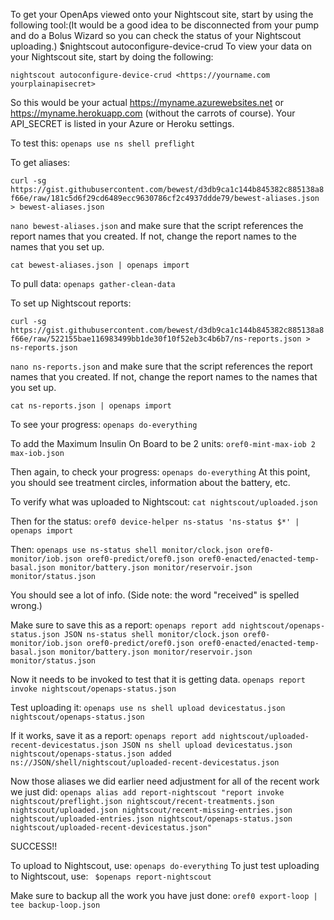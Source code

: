 To get your OpenAps viewed onto your Nightscout site, start by using the following tool:(It would be a good idea to be disconnected from your pump and do a Bolus Wizard so you can check the status of your Nightscout uploading.)
$nightscout autoconfigure-device-crud
To view your data on your Nightscout site, start by doing the following:

`nightscout autoconfigure-device-crud <https://yourname.com yourplainapisecret>`

So this would be your actual https://myname.azurewebsites.net  or https://myname.herokuapp.com (without the carrots of course). Your API_SECRET is listed in your Azure or Heroku settings.

To test this: `openaps use ns shell preflight`

To get aliases: 

`curl -sg https://gist.githubusercontent.com/bewest/d3db9ca1c144b845382c885138a8f66e/raw/181c5d6f29cd6489ecc9630786cf2c4937ddde79/bewest-aliases.json > bewest-aliases.json`

`nano bewest-aliases.json` and make sure that the script references the report names that you created.  If not, change the report names to the names that you set up.

`cat bewest-aliases.json | openaps import`

To pull data:  `openaps gather-clean-data`

To set up Nightscout reports:

`curl -sg https://gist.githubusercontent.com/bewest/d3db9ca1c144b845382c885138a8f66e/raw/522155bae116983499bb1de30f10f52eb3c4b6b7/ns-reports.json > ns-reports.json`

`nano ns-reports.json` and make sure that the script references the report names that you created.  If not, change the report names to the names that you set up.

`cat ns-reports.json | openaps import`

To see your progress: `openaps do-everything`

To add the Maximum Insulin On Board to be 2 units:
`oref0-mint-max-iob 2 max-iob.json`

Then again, to check your progress:  `openaps do-everything`
At this point, you should see treatment circles, information about the battery, etc.

To verify what was uploaded to Nightscout:
`cat nightscout/uploaded.json`

Then for the status:
`oref0 device-helper ns-status 'ns-status $*' | openaps import`

Then:
`openaps use ns-status shell monitor/clock.json oref0-monitor/iob.json oref0-predict/oref0.json oref0-enacted/enacted-temp-basal.json monitor/battery.json monitor/reservoir.json monitor/status.json`

You should see a lot of info. (Side note: the word "received" is spelled wrong.)

Make sure to save this as a report:
`openaps report add nightscout/openaps-status.json JSON ns-status shell monitor/clock.json oref0-monitor/iob.json oref0-predict/oref0.json oref0-enacted/enacted-temp-basal.json monitor/battery.json monitor/reservoir.json monitor/status.json`

Now it needs to be invoked to test that it is getting data.
`openaps report invoke nightscout/openaps-status.json`

Test uploading it:
`openaps use ns shell upload devicestatus.json nightscout/openaps-status.json`

If it works, save it as a report:
`openaps report add nightscout/uploaded-recent-devicestatus.json JSON ns shell upload devicestatus.json nightscout/openaps-status.json added ns://JSON/shell/nightscout/uploaded-recent-devicestatus.json`

Now those aliases we did earlier need adjustment for all of the recent work we just did:
`openaps alias add report-nightscout "report invoke nightscout/preflight.json nightscout/recent-treatments.json nightscout/uploaded.json nightscout/recent-missing-entries.json nightscout/uploaded-entries.json nightscout/openaps-status.json nightscout/uploaded-recent-devicestatus.json"`

SUCCESS!!

To upload to Nightscout, use:  `openaps do-everything`
To just test uploading to Nightscout, use: ` $openaps report-nightscout`

Make sure to backup all the work you have just done:
`oref0 export-loop | tee backup-loop.json`

